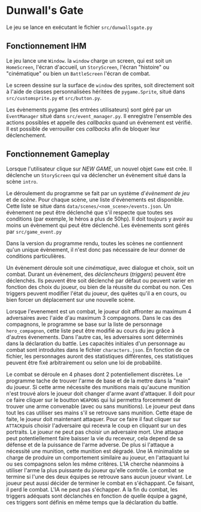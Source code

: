 Dunwall's Gate
==============

Le jeu se lance en exécutant le fichier `src/dunwallsgate.py`

Fonctionnement IHM
------------------

Le jeu lance une `Window`. la `window` charge un screen, qui est soit
un `HomeScreen`, l'écran d'accueil, un `StoryScreen`, l'écran "histoire"
ou "cinématique" ou bien un `BattleScreen` l'écran de combat.

Le screen dessine sur la surface de `window` des sprites, soit directement
soit à l'aide de classes personnalisées héritées de `pygame.Sprite`, situé
dans `src/customsprite.py` et `src/button.py`.

Les évènements pygame (les entrées utilisateurs) sont géré par un `EventManager`
situé dans `src/event_manager.py`. Il enregistre l'ensemble des actions
possibles et appelle des *callbacks* quand un évènement est vérifié. Il est
possible de verrouiller ces *callbacks* afin de bloquer leur déclenchement.

Fonctionnement Gameplay
-----------------------

Lorsque l'utilisateur clique sur *NEW GAME*, un nouvel objet `Game` est crée. Il
déclenche un `StoryScreen` qui va déclencher un évènement situé dans la scène
`intro`.

Le déroulement du programme se fait par un système d'*évènement de jeu* et de
*scène*. Pour chaque scène, une liste d'évènements est disponible. Cette liste
se situe dans `data/scenes/<nom_scene>/events.json`. Un évènement ne peut être
déclenché que s'il respecte que toutes ses conditions (par exemple, le héros a
plus de 50hp). Il doit toujours y avoir au moins un évènement qui peut être
déclenché. Les évènements sont gérés par `src/game_event.py`

Dans la version du programme rendu, toutes les scènes ne contiennent
qu'un unique évènement, il n'est donc pas nécessaire de leur donner de
conditions particulières.

Un évènement déroule soit une *cinématique*, avec dialogue et choix, soit un
combat. Durant un évènement, des *déclencheurs* (*triggers*) peuvent être
déclenchés. Ils peuvent être soit déclenché par défaut ou peuvent varier en
fonction des choix du joueur, ou bien de la réussite du combat ou non. Ces
triggers peuvent modifier l'état du joueur, des quêtes qu'il a en cours, ou bien
forcer un déplacement sur une nouvelle scène.

Lorsque l'evenement est un combat, le joueur doit affronter au maximum
4 adversaires avec l'aide d'au maximum 3 compagnons. Dans le cas des 
compagnons, le programme se base sur la liste de personnage `hero_compagnon`,
cette liste peut être modifié au cours du jeu grâce à d'autres évenements.
Dans l'autre cas, les adversaires sont déterminés dans la déclaration du battle.
Les capacités initiales d'un personnage au combat sont introduites dans le fichier 
`characters.json`. En fonction de ce fichier, les personnages auront des statistiques
différentes, ces statistiques peuvent être fixé arbitrairement ou selon une loi de probabilité.

Le combat se déroule en 4 phases dont 2 potentiellement discrètes. 
Le programme tache de trouver l'arme de base et de la mettre dans 
la "main" du joueur. Si cette arme nécessite des munitions mais qu'aucune 
munition n'est trouvé alors le joueur doit changer d'arme avant d'attaquer. 
Il doit pour ce faire cliquer sur le boutton `WEAPONS` qui lui permettra forcemment
de trouver une arme convenable (avec ou sans munitions). 
Le joueur peut dans tout les cas utiliser ses mains s'il se retrouve sans munition.
Cette étape de faite, le joueur doit maintenant attaquer. Pour ce faire il faut cliquer 
sur `ATTACK`puis choisir l'adversaire qui recevra le coup en cliquant sur un des portraits. 
Le joueur ne peut pas choisir un adversaire mort. Une attaque peut potentiellement
faire baisser la vie du receveur, cela depend de sa défense et de la puissance 
de l'arme adverse. De plus si l'attaque a nécessité une munition, 
cette munition est dégradé.
Une IA minimaliste se charge de produire un comportement similaire au
joueur, en l'attaquant lui ou ses compagnons selon les même critères.
L'IA cherche néanmoins à utiliser l'arme la plus puissante du joueur qu'elle
contrôle.
Le combat se termine si l'une des deux équipes se retrouve sans aucun joueur vivant. 
Le joueur peut aussi décider de terminer le combat en s'échappant. Ce faisant, il perd le combat.
L'IA  ne peut pas s'échapper. A la fin du combat, les triggers adéquats sont déclanchés en
fonction de quelle équipe a gagné, ces triggers sont définis en même temps que
 la déclaration du battle.